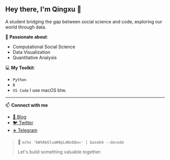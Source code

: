 ## Hey there, I'm Qingxu 👋 

A student bridging the gap between social science and code, exploring our world through data.

🔭 **Passionate about**: 
* Computational Social Science
* Data Visualization
* Quantitative Analysis

💻 **My Toolkit**: 
- `Python`
- `R` 
- `VS Code`
I use macOS btw.

---

📫 **Connect with me**

- [📝 Blog](https://blog.linioi.com) 
- [🐦 Twitter](https://twitter.com/Hikolary)
- [✈️ Telegram](https://t.me/Qingxu_talk)

> 📧 `echo 'bWVAbGluaW9pLmNvbQo=' | base64 --decode`
> 
> Let's build something valuable together.
